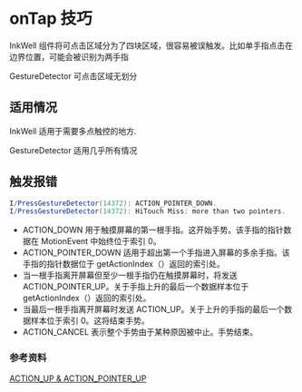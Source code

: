 # onTap 技巧

InkWell 组件将可点击区域分为了四块区域，很容易被误触发。比如单手指点击在边界位置，可能会被识别为两手指

GestureDetector 可点击区域无划分

## 适用情况

InkWell 适用于需要多点触控的地方.

GestureDetector 适用几乎所有情况

## 触发报错

```java
I/PressGestureDetector(14372): ACTION_POINTER_DOWN.
I/PressGestureDetector(14372): HiTouch Miss: more than two pointers.
```

- ACTION_DOWN 用于触摸屏幕的第一根手指。这开始手势。该手指的指针数据在 MotionEvent 中始终位于索引 0。
- ACTION_POINTER_DOWN 适用于超出第一个手指进入屏幕的多余手指。该手指的指针数据位于 getActionIndex（）返回的索引处。
- 当一根手指离开屏幕但至少一根手指仍在触摸屏幕时，将发送 ACTION_POINTER_UP。关于手指上升的最后一个数据样本位于 getActionIndex（）返回的索引处。
- 当最后一根手指离开屏幕时发送 ACTION_UP。关于上升的手指的最后一个数据样本位于索引 0。这将结束手势。
- ACTION_CANCEL 表示整个手势由于某种原因被中止。手势结束。

### 参考资料

[ACTION_UP & ACTION_POINTER_UP](https://stackoverflow.com/questions/4268426/android-difference-between-action-up-and-action-pointer-up)
